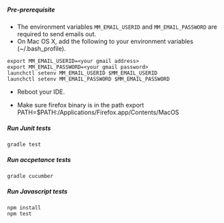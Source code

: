 ##### Pre-prerequisite
* The environment variables `MM_EMAIL_USERID` and `MM_EMAIL_PASSWORD` are required to send emails out.
* On Mac OS X, add the following to your environment variables (~/.bash_profile).
```
export MM_EMAIL_USERID=<your gmail address>
export MM_EMAIL_PASSWORD=<your gmail password>
launchctl setenv MM_EMAIL_USERID $MM_EMAIL_USERID
launchctl setenv MM_EMAIL_PASSWORD $MM_EMAIL_PASSWORD
```
* Reboot your IDE.

* Make sure firefox binary is in the path export PATH=$PATH:/Applications/Firefox.app/Contents/MacOS

##### Run Junit tests

`gradle test`

##### Run accpetance tests

`gradle cucumber`

##### Run Javascript tests

```
npm install
npm test
```
